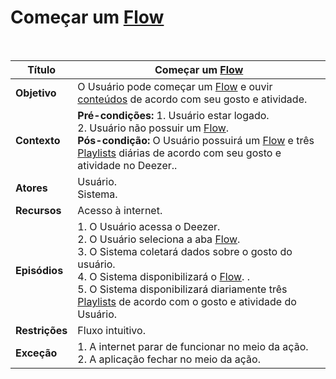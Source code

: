 # Começar um [Flow](/modelagem/lexico#flow)

<br />

|Título|Começar um [Flow](/modelagem/lexico#flow)|
|----------|------------- |
|**Objetivo**|O Usuário pode começar um [Flow](/modelagem/lexico#flow) e ouvir [conteúdos](/modelagem/lexico#conteudo) de acordo com seu gosto e atividade.|
|**Contexto**|**Pré-condições:** 1. Usuário estar logado.<br>2. Usuário não possuir um [Flow](/modelagem/lexico#flow).<br />**Pós-condição:** O Usuário possuirá um [Flow](/modelagem/lexico#flow) e três [Playlists](/modelagem/lexico#playlist) diárias de acordo com seu gosto e atividade no Deezer..|
|**Atores**|Usuário.<br>Sistema.|
|**Recursos**|Acesso à internet.|
|**Episódios**|1. O Usuário acessa o Deezer.<br />2. O Usuário seleciona a aba  [Flow](/modelagem/lexico#flow).<br />3. O Sistema coletará dados sobre o gosto do usuário.<br />4. O Sistema disponibilizará o [Flow](/modelagem/lexico#flow). .<br />5. O Sistema disponibilizará diariamente três [Playlists](/modelagem/lexico#playlist) de acordo com o gosto e atividade do Usuário.|
|**Restrições**|Fluxo intuitivo.|
|**Exceção**|1. A internet parar de funcionar no meio da ação.<br /> 2. A aplicação fechar no meio da ação.|
